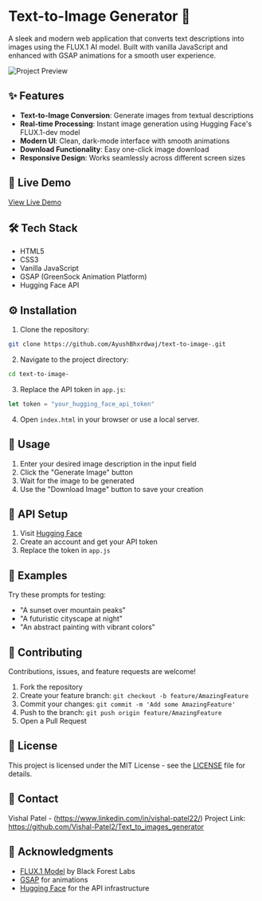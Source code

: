 # Text-to-Image Generator 🎨

A sleek and modern web application that converts text descriptions into images using the FLUX.1 AI model. Built with vanilla JavaScript and enhanced with GSAP animations for a smooth user experience.

![Project Preview](preview.png)

## ✨ Features

- **Text-to-Image Conversion**: Generate images from textual descriptions
- **Real-time Processing**: Instant image generation using Hugging Face's FLUX.1-dev model
- **Modern UI**: Clean, dark-mode interface with smooth animations
- **Download Functionality**: Easy one-click image download
- **Responsive Design**: Works seamlessly across different screen sizes

## 🚀 Live Demo

[View Live Demo](#) <!-- Add your deployed project link when available -->

## 🛠️ Tech Stack

- HTML5
- CSS3
- Vanilla JavaScript
- GSAP (GreenSock Animation Platform)
- Hugging Face API

## ⚙️ Installation

1. Clone the repository:
```bash
git clone https://github.com/AyushBhxrdwaj/text-to-image-.git
```

2. Navigate to the project directory:
```bash
cd text-to-image-
```

3. Replace the API token in `app.js`:
```javascript
let token = "your_hugging_face_api_token"
```

4. Open `index.html` in your browser or use a local server.

## 📝 Usage

1. Enter your desired image description in the input field
2. Click the "Generate Image" button
3. Wait for the image to be generated
4. Use the "Download Image" button to save your creation

## 🔑 API Setup

1. Visit [Hugging Face](https://huggingface.co/)
2. Create an account and get your API token
3. Replace the token in `app.js`

## 🎯 Examples

Try these prompts for testing:
- "A sunset over mountain peaks"
- "A futuristic cityscape at night"
- "An abstract painting with vibrant colors"

## 🤝 Contributing

Contributions, issues, and feature requests are welcome!

1. Fork the repository
2. Create your feature branch: `git checkout -b feature/AmazingFeature`
3. Commit your changes: `git commit -m 'Add some AmazingFeature'`
4. Push to the branch: `git push origin feature/AmazingFeature`
5. Open a Pull Request

## 📜 License

This project is licensed under the MIT License - see the [LICENSE](LICENSE) file for details.

## 🔗 Contact

Vishal Patel - (https://www.linkedin.com/in/vishal-patel22/)
Project Link: https://github.com/Vishal-Patel2/Text_to_images_generator

## 🙏 Acknowledgments

- [FLUX.1 Model](https://huggingface.co/black-forest-labs/FLUX.1-dev) by Black Forest Labs
- [GSAP](https://greensock.com/gsap/) for animations
- [Hugging Face](https://huggingface.co/) for the API infrastructure
